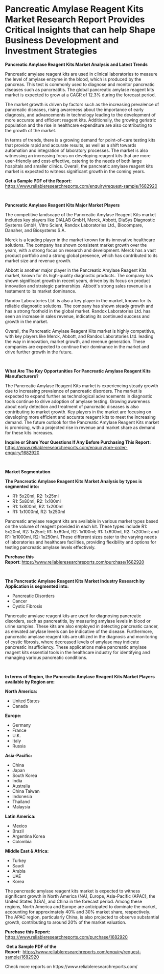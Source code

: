 <p><h1>Pancreatic Amylase Reagent Kits Market Research Report Provides Critical Insights that can help Shape Business Development and Investment Strategies</h1></p><p><strong>Pancreatic Amylase Reagent Kits Market Analysis and Latest Trends</strong></p>
<p><p>Pancreatic amylase reagent kits are used in clinical laboratories to measure the level of amylase enzyme in the blood, which is produced by the pancreas. This test is commonly used to diagnose and monitor pancreatic diseases such as pancreatitis. The global pancreatic amylase reagent kits market is expected to grow at a CAGR of 12.3% during the forecast period. </p><p>The market growth is driven by factors such as the increasing prevalence of pancreatic diseases, rising awareness about the importance of early diagnosis, and advancements in technology leading to the development of more accurate and efficient reagent kits. Additionally, the growing geriatric population and the rise in healthcare expenditure are also contributing to the growth of the market.</p><p>In terms of trends, there is a growing demand for point-of-care testing kits that provide rapid and accurate results, as well as a shift towards automation and integration of laboratory processes. The market is also witnessing an increasing focus on developing reagent kits that are more user-friendly and cost-effective, catering to the needs of both large hospitals and smaller clinics. Overall, the pancreatic amylase reagent kits market is expected to witness significant growth in the coming years.</p></p>
<p><strong>Get a Sample PDF of the Report:&nbsp;</strong> <a href="https://www.reliableresearchreports.com/enquiry/request-sample/1682920">https://www.reliableresearchreports.com/enquiry/request-sample/1682920</a></p>
<p>&nbsp;</p>
<p><strong>Pancreatic Amylase Reagent Kits Major Market Players</strong></p>
<p><p>The competitive landscape of the Pancreatic Amylase Reagent Kits market includes key players like DIALAB GmbH, Merck, Abbott, DiaSys Diagnostic Systems GmbH, Vitro Scient, Randox Laboratories Ltd., Biocompare, Danaher, and Biosystems S.A.</p><p>Merck is a leading player in the market known for its innovative healthcare solutions. The company has shown consistent market growth over the years, with a strong focus on research and development. Merck has a vast product portfolio and a strong global presence, which has contributed to its market size and revenue growth.</p><p>Abbott is another major player in the Pancreatic Amylase Reagent Kits market, known for its high-quality diagnostic products. The company has shown significant growth in recent years, driven by its focus on product innovation and strategic partnerships. Abbott's strong sales revenue is a testament to its market dominance.</p><p>Randox Laboratories Ltd. is also a key player in the market, known for its reliable diagnostic solutions. The company has shown steady growth and has a strong foothold in the global market. Randox Laboratories Ltd. has seen an increase in sales revenue, indicating its continued success and growth in the market.</p><p>Overall, the Pancreatic Amylase Reagent Kits market is highly competitive, with key players like Merck, Abbott, and Randox Laboratories Ltd. leading the way in innovation, market growth, and revenue generation. These companies are expected to continue their dominance in the market and drive further growth in the future.</p></p>
<p>&nbsp;</p>
<p><strong>What Are The Key Opportunities For Pancreatic Amylase Reagent Kits Manufacturers?</strong></p>
<p><p>The Pancreatic Amylase Reagent Kits market is experiencing steady growth due to increasing prevalence of pancreatic disorders. The market is expected to expand further as technological advancements in diagnostic tools continue to drive adoption of amylase testing. Growing awareness about early detection and treatment of pancreatic diseases is also contributing to market growth. Key players in the market are focusing on developing more efficient and accurate reagent kits to meet the increasing demand. The future outlook for the Pancreatic Amylase Reagent Kits market is promising, with a projected rise in revenue and market share as demand for these kits increases.</p></p>
<p><strong>Inquire or Share Your Questions If Any Before Purchasing This Report:</strong> <a href="https://www.reliableresearchreports.com/enquiry/pre-order-enquiry/1682920">https://www.reliableresearchreports.com/enquiry/pre-order-enquiry/1682920</a></p>
<p>&nbsp;</p>
<p><strong>Market Segmentation</strong></p>
<p><strong>The Pancreatic Amylase Reagent Kits Market Analysis by types is segmented into:</strong></p>
<p><ul><li>R1: 5x20ml, R2: 1x25ml</li><li>R1: 5x80ml, R2: 1x100ml</li><li>R1: 1x800ml, R2: 1x200ml</li><li>R1: 1x1000ml, R2: 1x250ml</li></ul></p>
<p><p>Pancreatic amylase reagent kits are available in various market types based on the volume of reagent provided in each kit. These types include R1: 5x20ml, R2: 1x25ml; R1: 5x80ml, R2: 1x100ml; R1: 1x800ml, R2: 1x200ml; and R1: 1x1000ml, R2: 1x250ml. These different sizes cater to the varying needs of laboratories and healthcare facilities, providing flexibility and options for testing pancreatic amylase levels effectively.</p></p>
<p><strong>Purchase this Report:&nbsp;</strong><a href="https://www.reliableresearchreports.com/purchase/1682920">https://www.reliableresearchreports.com/purchase/1682920</a></p>
<p>&nbsp;</p>
<p><strong>The Pancreatic Amylase Reagent Kits Market Industry Research by Application is segmented into:</strong></p>
<p><ul><li>Pancreatic Disorders</li><li>Cancer</li><li>Cystic Fibrosis</li></ul></p>
<p><p>Pancreatic amylase reagent kits are used for diagnosing pancreatic disorders, such as pancreatitis, by measuring amylase levels in blood or urine samples. These kits are also employed in detecting pancreatic cancer, as elevated amylase levels can be indicative of the disease. Furthermore, pancreatic amylase reagent kits are utilized in the diagnosis and monitoring of cystic fibrosis, where decreased levels of amylase may indicate pancreatic insufficiency. These applications make pancreatic amylase reagent kits essential tools in the healthcare industry for identifying and managing various pancreatic conditions.</p></p>
<p>&nbsp;</p>
<p><strong>In terms of Region, the Pancreatic Amylase Reagent Kits Market Players available by Region are:</strong></p>
<p>
    <p> <strong> North America: </strong>
        <ul>
            <li>United States</li>
            <li>Canada</li>
        </ul>
        </p> 
    <p> <strong> Europe: </strong>
        <ul>
            <li>Germany</li>
            <li>France</li>
            <li>U.K.</li>
            <li>Italy</li>
            <li>Russia</li>
        </ul>
        </p> 
    <p> <strong> Asia-Pacific: </strong>
        <ul>
            <li>China</li>
            <li>Japan</li>
            <li>South Korea</li>
            <li>India</li>
            <li>Australia</li>
            <li>China Taiwan</li>
            <li>Indonesia</li>
            <li>Thailand</li>
            <li>Malaysia</li>
        </ul>
        </p> 
    <p> <strong> Latin America: </strong>
        <ul>
            <li>Mexico</li>
            <li>Brazil</li>
            <li>Argentina Korea</li>
            <li>Colombia</li>
        </ul>
        </p> 
    <p> <strong> Middle East & Africa: </strong>
        <ul>
            <li>Turkey</li>
            <li>Saudi</li>
            <li>Arabia</li>
            <li>UAE</li>
            <li>Korea</li>
        </ul>
    </p>
    </p>
<p><p>The pancreatic amylase reagent kits market is expected to witness significant growth in North America (NA), Europe, Asia-Pacific (APAC), the United States (USA), and China in the forecast period. Among these regions, North America and Europe are anticipated to dominate the market, accounting for approximately 40% and 30% market share, respectively. The APAC region, particularly China, is also projected to observe substantial growth, contributing to around 20% of the market valuation.</p></p>
<p><strong>Purchase this Report: </strong><a href="https://www.reliableresearchreports.com/purchase/1682920">https://www.reliableresearchreports.com/purchase/1682920</a></p>
<p>&nbsp;<strong>Get a Sample PDF of the Report:&nbsp;&nbsp;</strong><a href="https://www.reliableresearchreports.com/enquiry/request-sample/1682920">https://www.reliableresearchreports.com/enquiry/request-sample/1682920</a></p>
<p><strong></strong></p>
<p>Check more reports on https://www.reliableresearchreports.com/</p>